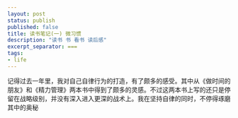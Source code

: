 ```yaml
---
layout: post
status: publish
published: false
title: 读书笔记(一) 微习惯
description: "读书 书 看书 读后感"
excerpt_separator: ===
tags:
- life
---
```


记得过去一年里，我对自己自律行为的打造，有了颇多的感受。其中从《做时间的朋友》和《精力管理》两本书中得到了颇多的灵感。不过这两本书上写的还只是停留在战略级别，并没有深入进入更深的战术上。我在坚持自律的同时，不停得琢磨其中的奥秘

